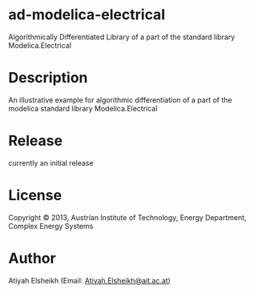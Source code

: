ad-modelica-electrical
======================

Algorithmically Differentiated Library of a part of the standard library Modelica.Electrical 


Description
=========== 

An illustrative example for algorithmic differentiation of a part of the modelica standard library Modelica.Electrical 


Release
======= 

currently an initial release 


License
=======

Copyright © 2013, Austrian Institute of Technology, Energy Department, Complex Energy Systems


Author 
======

Atiyah Elsheikh (Email: Atiyah.Elsheikh@ait.ac.at)  

